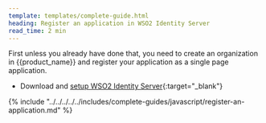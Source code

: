 ```yaml
---
template: templates/complete-guide.html
heading: Register an application in WSO2 Identity Server
read_time: 2 min
---
```


First unless you already have done that, you need to create an organization in {{product_name}} and register your application as a single page application.

* Download and [setup WSO2 Identity Server](https://is.docs.wso2.com/en/latest/get-started/quick-set-up/){:target="_blank"}

{% include "../../../../../includes/complete-guides/javascript/register-an-application.md" %}

